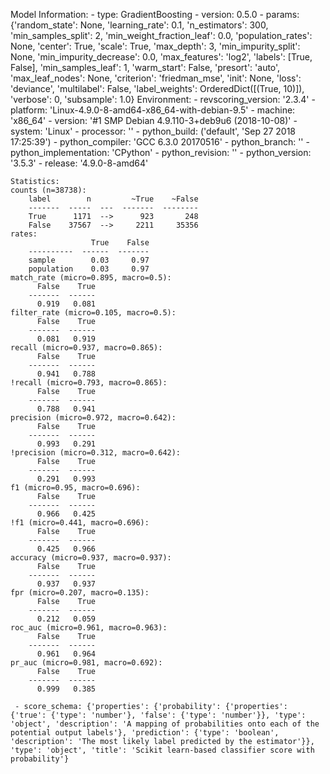 Model Information:
	 - type: GradientBoosting
	 - version: 0.5.0
	 - params: {'random_state': None, 'learning_rate': 0.1, 'n_estimators': 300, 'min_samples_split': 2, 'min_weight_fraction_leaf': 0.0, 'population_rates': None, 'center': True, 'scale': True, 'max_depth': 3, 'min_impurity_split': None, 'min_impurity_decrease': 0.0, 'max_features': 'log2', 'labels': [True, False], 'min_samples_leaf': 1, 'warm_start': False, 'presort': 'auto', 'max_leaf_nodes': None, 'criterion': 'friedman_mse', 'init': None, 'loss': 'deviance', 'multilabel': False, 'label_weights': OrderedDict([(True, 10)]), 'verbose': 0, 'subsample': 1.0}
	Environment:
	 - revscoring_version: '2.3.4'
	 - platform: 'Linux-4.9.0-8-amd64-x86_64-with-debian-9.5'
	 - machine: 'x86_64'
	 - version: '#1 SMP Debian 4.9.110-3+deb9u6 (2018-10-08)'
	 - system: 'Linux'
	 - processor: ''
	 - python_build: ('default', 'Sep 27 2018 17:25:39')
	 - python_compiler: 'GCC 6.3.0 20170516'
	 - python_branch: ''
	 - python_implementation: 'CPython'
	 - python_revision: ''
	 - python_version: '3.5.3'
	 - release: '4.9.0-8-amd64'
	
	Statistics:
	counts (n=38738):
		label        n         ~True    ~False
		-------  -----  ---  -------  --------
		True      1171  -->      923       248
		False    37567  -->     2211     35356
	rates:
		              True    False
		----------  ------  -------
		sample        0.03     0.97
		population    0.03     0.97
	match_rate (micro=0.895, macro=0.5):
		  False    True
		-------  ------
		  0.919   0.081
	filter_rate (micro=0.105, macro=0.5):
		  False    True
		-------  ------
		  0.081   0.919
	recall (micro=0.937, macro=0.865):
		  False    True
		-------  ------
		  0.941   0.788
	!recall (micro=0.793, macro=0.865):
		  False    True
		-------  ------
		  0.788   0.941
	precision (micro=0.972, macro=0.642):
		  False    True
		-------  ------
		  0.993   0.291
	!precision (micro=0.312, macro=0.642):
		  False    True
		-------  ------
		  0.291   0.993
	f1 (micro=0.95, macro=0.696):
		  False    True
		-------  ------
		  0.966   0.425
	!f1 (micro=0.441, macro=0.696):
		  False    True
		-------  ------
		  0.425   0.966
	accuracy (micro=0.937, macro=0.937):
		  False    True
		-------  ------
		  0.937   0.937
	fpr (micro=0.207, macro=0.135):
		  False    True
		-------  ------
		  0.212   0.059
	roc_auc (micro=0.961, macro=0.963):
		  False    True
		-------  ------
		  0.961   0.964
	pr_auc (micro=0.981, macro=0.692):
		  False    True
		-------  ------
		  0.999   0.385
	
	 - score_schema: {'properties': {'probability': {'properties': {'true': {'type': 'number'}, 'false': {'type': 'number'}}, 'type': 'object', 'description': 'A mapping of probabilities onto each of the potential output labels'}, 'prediction': {'type': 'boolean', 'description': 'The most likely label predicted by the estimator'}}, 'type': 'object', 'title': 'Scikit learn-based classifier score with probability'}

